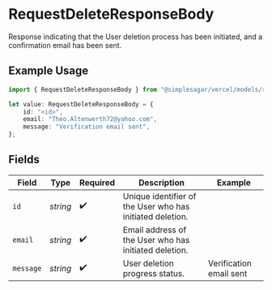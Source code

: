 # RequestDeleteResponseBody

Response indicating that the User deletion process has been initiated, and a confirmation email has been sent.

## Example Usage

```typescript
import { RequestDeleteResponseBody } from "@simplesagar/vercel/models/requestdeleteop.js";

let value: RequestDeleteResponseBody = {
    id: "<id>",
    email: "Theo.Altenwerth72@yahoo.com",
    message: "Verification email sent",
};
```

## Fields

| Field                                                     | Type                                                      | Required                                                  | Description                                               | Example                                                   |
| --------------------------------------------------------- | --------------------------------------------------------- | --------------------------------------------------------- | --------------------------------------------------------- | --------------------------------------------------------- |
| `id`                                                      | *string*                                                  | :heavy_check_mark:                                        | Unique identifier of the User who has initiated deletion. |                                                           |
| `email`                                                   | *string*                                                  | :heavy_check_mark:                                        | Email address of the User who has initiated deletion.     |                                                           |
| `message`                                                 | *string*                                                  | :heavy_check_mark:                                        | User deletion progress status.                            | Verification email sent                                   |